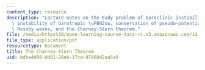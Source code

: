 ```yaml
---
content_type: resource
description: "Lecture notes on the Eady problem of baroclinic instability, Rayleigh\
  \ instability of barotropic \uFB02ow, conservation of pseudo-potential vorticity,\
  \ Rossby waves, and the Charney-Stern theorem."
file: /media/https%3A/open-learning-course-data-rc.s3.amazonaws.com/12-803-quasi-balanced-circulations-in-oceans-and-atmospheres-fall-2009/bdba4d08dd0128eb17ca97960d2aa5a9_MIT12_803F09_lec20.pdf
file_type: application/pdf
resourcetype: Document
title: The Charney-Stern Theorem
uid: bdba4d08-dd01-28eb-17ca-97960d2aa5a9
---
```

